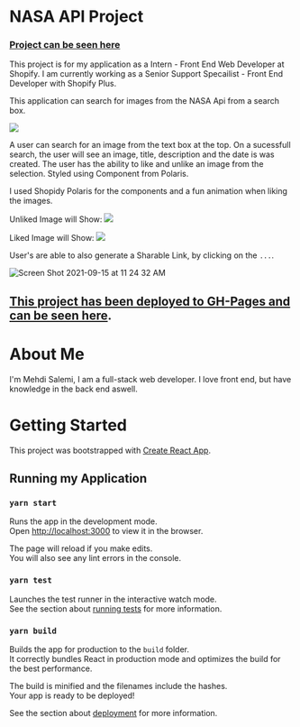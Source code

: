 # NASA API Project
### <a href="https://mssalemi.github.io/" target="_blank">Project can be seen here</a>

This project is for my application as a Intern - Front End Web Developer at Shopify. I am currently working as a Senior Support Specailist - Front End Developer with Shopify Plus. 

This application can search for images from the NASA Api from a search box. 

<img src="https://screenshot.click/15-20-67845-64041.png">

A user can search for an image from the text box at the top. On a sucessfull search, the user will see an image, title, description and the date is was created. The user has the ability to like and unlike an image from the selection. Styled using Component from Polaris. 

I used Shopidy Polaris for the components and a fun animation when liking the images. 

Unliked Image will Show:
<img src="https://screenshot.click/15-23-51739-80865.png">

Liked Image will Show: 
<img src="https://screenshot.click/15-22-88486-74599.png">

User's are able to also generate a Sharable Link, by clicking on the ` ... `.

![Screen Shot 2021-09-15 at 11 24 32 AM](https://user-images.githubusercontent.com/16329347/133462430-c3a58d6f-12dd-4369-8688-2cba4ee28013.png)


## [This project has been deployed to GH-Pages and can be seen here](https://mssalemi.github.io/).

# About Me
I'm Mehdi Salemi, I am a full-stack web developer. I love front end, but have knowledge in the back end aswell. 


# Getting Started

This project was bootstrapped with [Create React App](https://github.com/facebook/create-react-app).

## Running my Application

### `yarn start`

Runs the app in the development mode.\
Open [http://localhost:3000](http://localhost:3000) to view it in the browser.

The page will reload if you make edits.\
You will also see any lint errors in the console.

### `yarn test`

Launches the test runner in the interactive watch mode.\
See the section about [running tests](https://facebook.github.io/create-react-app/docs/running-tests) for more information.

### `yarn build`

Builds the app for production to the `build` folder.\
It correctly bundles React in production mode and optimizes the build for the best performance.

The build is minified and the filenames include the hashes.\
Your app is ready to be deployed!

See the section about [deployment](https://facebook.github.io/create-react-app/docs/deployment) for more information.



